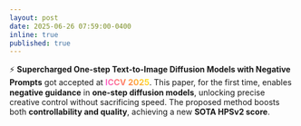 ```yaml
---
layout: post
date: 2025-06-26 07:59:00-0400
inline: true
published: true
---
```


⚡ **Supercharged One-step Text-to-Image Diffusion Models with Negative Prompts** got accepted at <strong style="font-size: 1.05em; background: linear-gradient(45deg, #f960eb, #ff854d, #fff41f); -webkit-background-clip: text; -webkit-text-fill-color: transparent; background-clip: text; text-fill-color: transparent; font-weight: bold;">ICCV 2025</strong>. This paper, for the first time, enables **negative guidance** in **one-step diffusion models**, unlocking precise creative control without sacrificing speed. The proposed method boosts both **controllability and quality**, achieving a new **SOTA HPSv2 score**.

